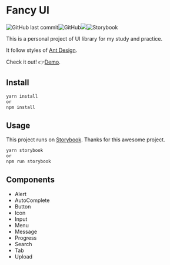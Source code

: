 # Fancy UI

![GitHub last commit](https://img.shields.io/github/last-commit/cbian03/fancyUI)![GitHub](https://img.shields.io/github/license/cbian03/fancyUI)![](https://img.shields.io/badge/TypeScript-blue)![Storybook](https://cdn.jsdelivr.net/gh/storybookjs/brand@master/badge/badge-storybook.svg)

This is a personal project of UI library for my study and practice.

It follow styles of [Ant Design](https://github.com/ant-design/ant-design). 

Check it out! 👉[Demo](https://fancy-ui.cbian03.vercel.app).

## Install

```bash
yarn install
or
npm install
```



## Usage

This project runs on [Storybook](https://github.com/storybookjs/storybook). Thanks for this awesome project.

```bash
yarn storybook
or
npm run storybook
```



## Components

* Alert
* AutoComplete
* Button
* Icon
* Input
* Menu
* Message
* Progress
* Search
* Tab
* Upload